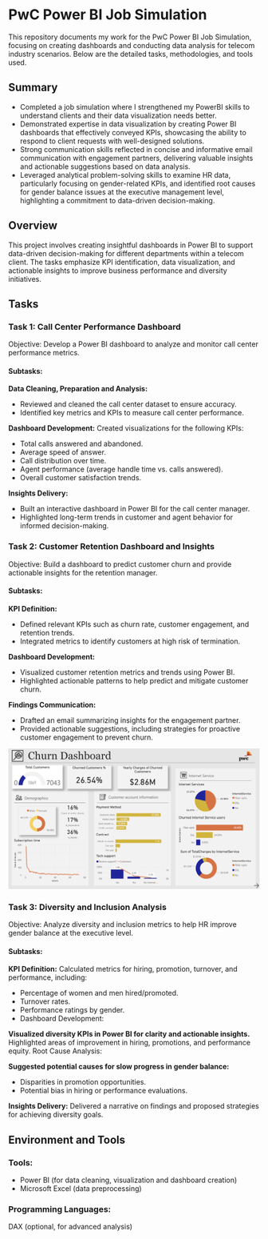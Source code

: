 # PwC Power BI Job Simulation
This repository documents my work for the PwC Power BI Job Simulation, focusing on creating dashboards and conducting data analysis for telecom industry scenarios. Below are the detailed tasks, methodologies, and tools used.

## Summary
-	Completed a job simulation where I strengthened my PowerBI skills to understand clients and their data visualization needs better.
-	Demonstrated expertise in data visualization by creating Power BI dashboards that effectively conveyed KPIs, showcasing the ability to respond to client requests with well-designed solutions.
-	Strong communication skills reflected in concise and informative email communication with engagement partners, delivering valuable insights and actionable suggestions based on data analysis.
-	Leveraged analytical problem-solving skills to examine HR data, particularly focusing on gender-related KPIs, and identified root causes for gender balance issues at the executive management level, highlighting a commitment to data-driven decision-making.

## Overview
This project involves creating insightful dashboards in Power BI to support data-driven decision-making for different departments within a telecom client. The tasks emphasize KPI identification, data visualization, and actionable insights to improve business performance and diversity initiatives.

## Tasks
### Task 1: Call Center Performance Dashboard
Objective: Develop a Power BI dashboard to analyze and monitor call center performance metrics.

#### Subtasks:

**Data Cleaning, Preparation and Analysis:**
- Reviewed and cleaned the call center dataset to ensure accuracy.
- Identified key metrics and KPIs to measure call center performance.

**Dashboard Development:**
Created visualizations for the following KPIs:
- Total calls answered and abandoned.
- Average speed of answer.
- Call distribution over time.
- Agent performance (average handle time vs. calls answered).
- Overall customer satisfaction trends.

**Insights Delivery:**
- Built an interactive dashboard in Power BI for the call center manager.
- Highlighted long-term trends in customer and agent behavior for informed decision-making.


### Task 2: Customer Retention Dashboard and Insights
Objective: Build a dashboard to predict customer churn and provide actionable insights for the retention manager.

#### Subtasks:

**KPI Definition:**
- Defined relevant KPIs such as churn rate, customer engagement, and retention trends.
- Integrated metrics to identify customers at high risk of termination.

**Dashboard Development:**
- Visualized customer retention metrics and trends using Power BI.
- Highlighted actionable patterns to help predict and mitigate customer churn.

**Findings Communication:**
- Drafted an email summarizing insights for the engagement partner.
- Provided actionable suggestions, including strategies for proactive customer engagement to prevent churn.

![alt text](https://github.com/GauriR011/PwC_Power_BI_Job_Simulation/blob/main/Dashboard_screenshots/task_2.png?raw=true)



### Task 3: Diversity and Inclusion Analysis
Objective: Analyze diversity and inclusion metrics to help HR improve gender balance at the executive level.

#### Subtasks:

**KPI Definition:**
Calculated metrics for hiring, promotion, turnover, and performance, including:
- Percentage of women and men hired/promoted.
- Turnover rates.
- Performance ratings by gender.
- Dashboard Development:

**Visualized diversity KPIs in Power BI for clarity and actionable insights.**
Highlighted areas of improvement in hiring, promotions, and performance equity.
Root Cause Analysis:

**Suggested potential causes for slow progress in gender balance:**
- Disparities in promotion opportunities.
- Potential bias in hiring or performance evaluations.

**Insights Delivery:**
Delivered a narrative on findings and proposed strategies for achieving diversity goals.


## Environment and Tools
### Tools:
- Power BI (for data cleaning, visualization and dashboard creation)
- Microsoft Excel (data preprocessing)

### Programming Languages:
DAX (optional, for advanced analysis)
